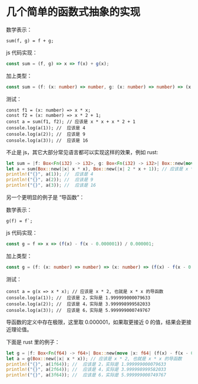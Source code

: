 # 几个简单的函数式抽象的实现

数学表示：

```
sum(f, g) = f + g;
```

js 代码实现：

```js
const sum = (f, g) => x => f(x) + g(x);
```

加上类型：

```ts
const sum = (f: (x: number) => number, g: (x: number) => number) => (x: number) => f(x) + g(x);
```

测试：

```
const f1 = (x: number) => x * x;
const f2 = (x: number) => x * 2 + 1;
const a = sum(f1, f2); // 应该是 x * x + x * 2 + 1
console.log(a(1)); //  应该是 4
console.log(a(2)); //  应该是 9
console.log(a(3)); //  应该是 16
```

不止是 js，其它大部分常见语言都可以实现这样的效果，例如 rust:

```rust
let sum = |f: Box<Fn(i32) -> i32>, g: Box<Fn(i32) -> i32>| Box::new(move |x| f(x) + g(x));
let a = sum(Box::new(|x| x * x), Box::new(|x| 2 * x + 1)); // 应该是 x * x + x * 2 + 1
println!("{}", a(1)); //  应该是 4
println!("{}", a(2)); //  应该是 9
println!("{}", a(3)); //  应该是 16
```

另一个更明显的例子是 “导函数”：

数学表示：

```
g(f) = f`;
```

js 代码实现：

```js
const g = f => x => (f(x) - f(x - 0.000001)) / 0.000001;
```

加上类型：

```ts
const g = (f: (x: number) => number) => (x: number) => (f(x) - f(x - 0.000001)) / 0.000001;
```

测试：

```
const a = g(x => x * x); // 应该是 x * 2, 也就是 x * x 的导函数
console.log(a(1)); //  应该是 2，实际是 1.999999000079633
console.log(a(2)); //  应该是 4，实际是 3.999998999582033
console.log(a(3)); //  应该是 6，实际是 5.999999000749767
```

导函数的定义中存在极限，这里取 0.000001，如果取更接近 0 的值，结果会更接近理论值。

下面是 rust 里的例子：

```rust
let g = |f: Box<Fn(f64) -> f64>| Box::new(move |x: f64| (f(x) - f(x - 0.000001)) / 0.000001);
let a = g(Box::new(|x| x * x)); // 应该是 x * 2, 也就是 x * x 的导函数
println!("{}", a(1f64)); //  应该是 2，实际是 1.999999000079633
println!("{}", a(2f64)); //  应该是 4，实际是 3.999998999582033
println!("{}", a(3f64)); //  应该是 6，实际是 5.999999000749767
```
